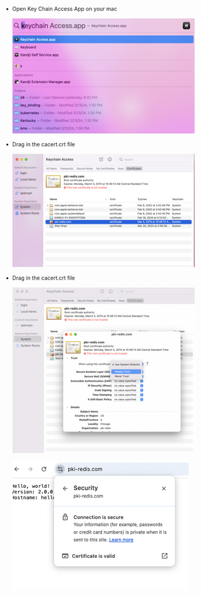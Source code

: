 
- Open Key Chain Access App on your mac
<br><br>
![MAC](images/00_keychain.png)
<br><br>
- Drag in the cacert.crt file
<br><br>
![MAC](images/01_keychain.png)
<br><br>
- Drag in the cacert.crt file
<br><br>
![MAC](images/02_keychain.png)
<br><br>
![MAC](images/03_keychain.png)
<br><br>
